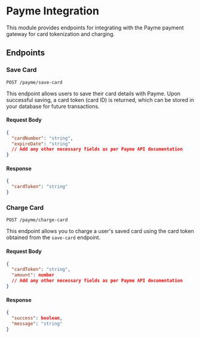 # Payme Integration

This module provides endpoints for integrating with the Payme payment gateway for card tokenization and charging.

## Endpoints

### Save Card

`POST /payme/save-card`

This endpoint allows users to save their card details with Payme. Upon successful saving, a card token (card ID) is returned, which can be stored in your database for future transactions.

#### Request Body

```json
{
  "cardNumber": "string",
  "expireDate": "string"
  // Add any other necessary fields as per Payme API documentation
}
```

#### Response

```json
{
  "cardToken": "string"
}
```

### Charge Card

`POST /payme/charge-card`

This endpoint allows you to charge a user's saved card using the card token obtained from the `save-card` endpoint.

#### Request Body

```json
{
  "cardToken": "string",
  "amount": number
  // Add any other necessary fields as per Payme API documentation
}
```

#### Response

```json
{
  "success": boolean,
  "message": "string"
}
```
